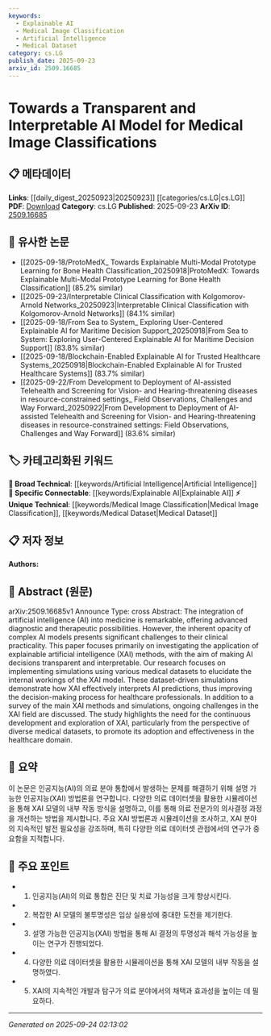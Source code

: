 ```yaml
---
keywords:
  - Explainable AI
  - Medical Image Classification
  - Artificial Intelligence
  - Medical Dataset
category: cs.LG
publish_date: 2025-09-23
arxiv_id: 2509.16685
---
```


<!-- KEYWORD_LINKING_METADATA:
{
  "processed_timestamp": "2025-09-24T02:13:02.678854",
  "vocabulary_version": "1.0",
  "selected_keywords": [
    "Explainable AI",
    "Medical Image Classification",
    "Artificial Intelligence",
    "Medical Dataset"
  ],
  "rejected_keywords": [],
  "similarity_scores": {
    "Explainable AI": 0.92,
    "Medical Image Classification": 0.78,
    "Artificial Intelligence": 0.85,
    "Medical Dataset": 0.77
  },
  "extraction_method": "AI_prompt_based",
  "budget_applied": true,
  "candidates_json": {
    "candidates": [
      {
        "surface": "Explainable Artificial Intelligence",
        "canonical": "Explainable AI",
        "aliases": [
          "XAI",
          "Explainable Artificial Intelligence"
        ],
        "category": "specific_connectable",
        "rationale": "Explainable AI is crucial for understanding AI decisions, especially in medical contexts, and connects well with existing AI concepts.",
        "novelty_score": 0.55,
        "connectivity_score": 0.88,
        "specificity_score": 0.82,
        "link_intent_score": 0.92
      },
      {
        "surface": "Medical Image Classifications",
        "canonical": "Medical Image Classification",
        "aliases": [
          "Medical Image Classifications"
        ],
        "category": "unique_technical",
        "rationale": "This is a specific application of AI in medicine, providing a direct link to healthcare-related AI research.",
        "novelty_score": 0.67,
        "connectivity_score": 0.75,
        "specificity_score": 0.85,
        "link_intent_score": 0.78
      },
      {
        "surface": "Artificial Intelligence",
        "canonical": "Artificial Intelligence",
        "aliases": [
          "AI"
        ],
        "category": "broad_technical",
        "rationale": "AI is a foundational concept that connects various technological and methodological discussions.",
        "novelty_score": 0.42,
        "connectivity_score": 0.9,
        "specificity_score": 0.6,
        "link_intent_score": 0.85
      },
      {
        "surface": "Medical Datasets",
        "canonical": "Medical Dataset",
        "aliases": [
          "Medical Datasets"
        ],
        "category": "unique_technical",
        "rationale": "Medical datasets are essential for training and validating AI models in healthcare, linking data-centric research.",
        "novelty_score": 0.61,
        "connectivity_score": 0.7,
        "specificity_score": 0.8,
        "link_intent_score": 0.77
      }
    ],
    "ban_list_suggestions": [
      "Transparency",
      "Interpretability",
      "Clinical Practicality"
    ]
  },
  "decisions": [
    {
      "candidate_surface": "Explainable Artificial Intelligence",
      "resolved_canonical": "Explainable AI",
      "decision": "linked",
      "scores": {
        "novelty": 0.55,
        "connectivity": 0.88,
        "specificity": 0.82,
        "link_intent": 0.92
      }
    },
    {
      "candidate_surface": "Medical Image Classifications",
      "resolved_canonical": "Medical Image Classification",
      "decision": "linked",
      "scores": {
        "novelty": 0.67,
        "connectivity": 0.75,
        "specificity": 0.85,
        "link_intent": 0.78
      }
    },
    {
      "candidate_surface": "Artificial Intelligence",
      "resolved_canonical": "Artificial Intelligence",
      "decision": "linked",
      "scores": {
        "novelty": 0.42,
        "connectivity": 0.9,
        "specificity": 0.6,
        "link_intent": 0.85
      }
    },
    {
      "candidate_surface": "Medical Datasets",
      "resolved_canonical": "Medical Dataset",
      "decision": "linked",
      "scores": {
        "novelty": 0.61,
        "connectivity": 0.7,
        "specificity": 0.8,
        "link_intent": 0.77
      }
    }
  ]
}
-->

# Towards a Transparent and Interpretable AI Model for Medical Image Classifications

## 📋 메타데이터

**Links**: [[daily_digest_20250923|20250923]] [[categories/cs.LG|cs.LG]]
**PDF**: [Download](https://arxiv.org/pdf/2509.16685.pdf)
**Category**: cs.LG
**Published**: 2025-09-23
**ArXiv ID**: [2509.16685](https://arxiv.org/abs/2509.16685)

## 🔗 유사한 논문
- [[2025-09-18/ProtoMedX_ Towards Explainable Multi-Modal Prototype Learning for Bone Health Classification_20250918|ProtoMedX: Towards Explainable Multi-Modal Prototype Learning for Bone Health Classification]] (85.2% similar)
- [[2025-09-23/Interpretable Clinical Classification with Kolgomorov-Arnold Networks_20250923|Interpretable Clinical Classification with Kolgomorov-Arnold Networks]] (84.1% similar)
- [[2025-09-18/From Sea to System_ Exploring User-Centered Explainable AI for Maritime Decision Support_20250918|From Sea to System: Exploring User-Centered Explainable AI for Maritime Decision Support]] (83.8% similar)
- [[2025-09-18/Blockchain-Enabled Explainable AI for Trusted Healthcare Systems_20250918|Blockchain-Enabled Explainable AI for Trusted Healthcare Systems]] (83.7% similar)
- [[2025-09-22/From Development to Deployment of AI-assisted Telehealth and Screening for Vision- and Hearing-threatening diseases in resource-constrained settings_ Field Observations, Challenges and Way Forward_20250922|From Development to Deployment of AI-assisted Telehealth and Screening for Vision- and Hearing-threatening diseases in resource-constrained settings: Field Observations, Challenges and Way Forward]] (83.6% similar)

## 🏷️ 카테고리화된 키워드
**🧠 Broad Technical**: [[keywords/Artificial Intelligence|Artificial Intelligence]]
**🔗 Specific Connectable**: [[keywords/Explainable AI|Explainable AI]]
**⚡ Unique Technical**: [[keywords/Medical Image Classification|Medical Image Classification]], [[keywords/Medical Dataset|Medical Dataset]]

## 📋 저자 정보

**Authors:** 

## 📄 Abstract (원문)

arXiv:2509.16685v1 Announce Type: cross 
Abstract: The integration of artificial intelligence (AI) into medicine is remarkable, offering advanced diagnostic and therapeutic possibilities. However, the inherent opacity of complex AI models presents significant challenges to their clinical practicality. This paper focuses primarily on investigating the application of explainable artificial intelligence (XAI) methods, with the aim of making AI decisions transparent and interpretable. Our research focuses on implementing simulations using various medical datasets to elucidate the internal workings of the XAI model. These dataset-driven simulations demonstrate how XAI effectively interprets AI predictions, thus improving the decision-making process for healthcare professionals. In addition to a survey of the main XAI methods and simulations, ongoing challenges in the XAI field are discussed. The study highlights the need for the continuous development and exploration of XAI, particularly from the perspective of diverse medical datasets, to promote its adoption and effectiveness in the healthcare domain.

## 📝 요약

이 논문은 인공지능(AI)의 의료 분야 통합에서 발생하는 문제를 해결하기 위해 설명 가능한 인공지능(XAI) 방법론을 연구합니다. 다양한 의료 데이터셋을 활용한 시뮬레이션을 통해 XAI 모델의 내부 작동 방식을 설명하고, 이를 통해 의료 전문가의 의사결정 과정을 개선하는 방법을 제시합니다. 주요 XAI 방법론과 시뮬레이션을 조사하고, XAI 분야의 지속적인 발전 필요성을 강조하며, 특히 다양한 의료 데이터셋 관점에서의 연구가 중요함을 지적합니다.

## 🎯 주요 포인트

- 1. 인공지능(AI)의 의료 통합은 진단 및 치료 가능성을 크게 향상시킨다.
- 2. 복잡한 AI 모델의 불투명성은 임상 실용성에 중대한 도전을 제기한다.
- 3. 설명 가능한 인공지능(XAI) 방법을 통해 AI 결정의 투명성과 해석 가능성을 높이는 연구가 진행되었다.
- 4. 다양한 의료 데이터셋을 활용한 시뮬레이션을 통해 XAI 모델의 내부 작동을 설명하였다.
- 5. XAI의 지속적인 개발과 탐구가 의료 분야에서의 채택과 효과성을 높이는 데 필요하다.


---

*Generated on 2025-09-24 02:13:02*